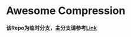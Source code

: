 # Awesome Compression

**该Repo为临时分支，主分支请参考[Link](https://github.com/datawhalechina/awesome-compression)** 

